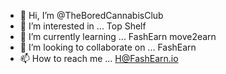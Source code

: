 - 👋 Hi, I’m @TheBoredCannabisClub
- 👀 I’m interested in ... Top Shelf
- 🌱 I’m currently learning ... FashEarn move2earn
- 💞️ I’m looking to collaborate on ... FashEarn
- 📫 How to reach me ... H@FashEarn.io

<!---
TheBoredCannabisClub/TheBoredCannabisClub is a ✨ special ✨ repository because its `README.md` (this file) appears on your GitHub profile.
You can click the Preview link to take a look at your changes.
--->
